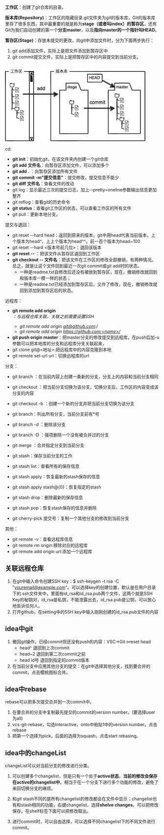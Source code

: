 <!--
 * @Author: QingHui Meng
 * @Date: 2020-07-24 10:31:12
-->
**工作区**：创建了git仓库的目录。

**版本库(Repository)**：工作区的隐藏目录.git文件夹为git的版本库，Git的版本库里存了很多东西，其中最重要的就是称为**stage（或者叫index）的暂存区**，还有Git为我们自动创建的第一个**分支master**，以及**指向master的一个指针叫HEAD**。

**暂存区(Stage)**：存放未提交的更改，向git中添加文件时，分为下面两步执行：
1. git add添加文件，实际上是把文件添加到暂存区中
2. git commit提交文件，实际上是把暂存区中的内容提交到当前分支。

<br> <img src=./git版本库.jpg><br>

cd:
* **git init**：初始化git，在该文件夹内创建一个git仓库
* **git add 文件名**：向暂存区添加文件，可以添加多个
* **git add .** ：向暂存区添加所有文件
* **git commit -m"提交信息"**：提交修改，提交信息不能少
* **git diff 文件名**：查看文件的改动
* git log：显示最近三次的提交日志，加上--pretty=oneline参数输出信息更加整齐
* git reflog：查看git的历史命令
* **git status**：查看git工作区的状态，可以查看工作区的所有文件
* git pull：更新本地分支。

提交与退回：
* git reset --hard head：返回到原来的版本，git中用head代表当前版本，上个版本为head^，上上个版本为head^^，前一百个版本为head~100
* git reset --hard <版本号前几位>：退回该版本
* **git reset -- <file>**：把该文件从暂存区退回到工作区
* **git checkout -- 文件名**：把该文件在工作区的修改全部撤销，有两种情况。总之，就是让这个文件回到最近一次git commit或git add时的状态。
    * 一种是readme.txt自修改后还没有被放到暂存区，现在，撤销修改就回到和版本库一模一样的状态；
    * 一种是readme.txt已经添加到暂存区后，又作了修改，现在，撤销修改就回到添加到暂存区后的状态。

远程库：
* **git remote add origin <address>**：与远程仓库关联，关联之前需要设置SSH
    * git remote add origin git@github.com:<name>/<repostory>
    * git remote add origin https://github.com:<name>/<repostory>
* **git push origin master**：把master分支的修改提交到远程库，在push后加-u参数可以把本地库的分支和远程库分支关联起来，
* git clone git@<地址>:把远程库中的内容克隆到本地
* git remote set-url url：切换远程库的url

分支：
* git branch <name>：在当前内容上创建一条新的分支，分支上的内容和当前分支相同
* git checkout <name>：把当前分支切换为该分支，切换分支后，工作区的内容变成该分支的内容
* git checkout -b <name>：创建一个新的分支并把当前分支切换为该分支
* git branch：列出所有分支，当前分支前有*号
* git branch -d <name>：删除该分支
* git branch -D <name>：强项删除一个没有被合并过的分支
* git merge <name>：合并指定分支到当前分支

* git stash：保存当前分支的工作
* git stash list：查看所有的保存信息
* git stash apply：恢复最新的stash保存的信息
* git stash apply stash@{0}：恢复指定的stash
* git stash drop：删除最新的保存信息
* git stash pop：恢复stash保存的信息并删除

* git cherry-pick 提交号：复制一个其他分支的修改到当前分支

其他：
* git remote -v：查看远程库信息
* git remote rm origin:移除对应的远程库
* git remote add origin url:添加一个远程库

## 关联远程仓库
1. 在git中输入命令创建SSH key：$ ssh-keygen -t rsa -C "youremail@example.com"。可以选择key的创建位置，默认是在用户目录下的.ssh文件夹中，里面有id_rsa和id_rsa.pub两个文件，这两个就是SSH Key的秘钥对，id_rsa是私钥，不能泄露出去，id_rsa.pub是公钥，可以放心地告诉任何人。
2. 打开github，在setting中的SSH key中输入刚刚创建的id_rsa.pub文件的内容

## idea中git
1. 撤回git操作，已经commit但还没有push的内容：VSC->Git->reset head
    * head^  退回到上次commit
    * head~2   退回到第二次commit之前
    * head id号  退回到指定的commit版本
2. 在当前分支中应用其他分支的提交：在git中选择其他分支，找到要合并的commit，点击樱桃图标合并。


## idea中rebase
rebase可以把多次提交合并到一次commit中。
1. 在要合并的分支中复制最先提交的commit的version number。(要选择user为all)
2. vcs-git-rebase，勾选Interactive，onto中粘贴1中的version number。点击rebase
3. 把第一个选择为pick，后面的选择为squash，点击start rebasing。

## idea中的changeList
changeList可以对当前分支的修改进行分类。
1. 可以创建多个changelist，但是只有一个处于**active状态**，**当前的修改会保存在active的changelist中**。相当于在一个分支下进行多个功能的修改，避免了来回切换分支的麻烦。

2. 和git stash不同的是所有changelist的修改都会在文件中显示；changelist也有和stash相同的功能，右键changelist，选择**shelve changes**，可以把修改保存。在shelf标签下面可以把修改取出。

3. 进行commit时，可以自由选择，可以选择不同changelist下的不同文件进行commit。
